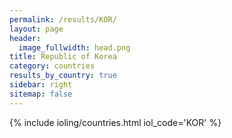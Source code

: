 ```yaml
---
permalink: /results/KOR/
layout: page
header:
  image_fullwidth: head.png
title: Republic of Korea
category: countries
results_by_country: true
sidebar: right
sitemap: false
---
```


{% include ioling/countries.html iol_code='KOR' %}